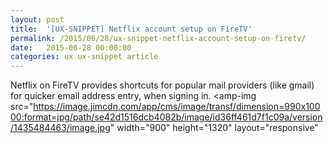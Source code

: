 ```yaml
---
layout: post
title:  '[UX-SNIPPET] Netflix account setup on FireTV'
permalink: /2015/06/28/ux-snippet-netflix-account-setup-on-firetv/
date:   2015-06-28 00:00:00
categories: ux ux-snippet article
---
```


Netflix on FireTV provides shortcuts for popular mail providers (like gmail) for quicker email address entry, when signing in.
<amp-img
  src="https://image.jimcdn.com/app/cms/image/transf/dimension=990x10000:format=jpg/path/se42d1516dcb4082b/image/id36ff461d7f1c09a/version/1435484463/image.jpg"
  width="900"
  height="1320"
  layout="responsive"
  >
</amp-img>
